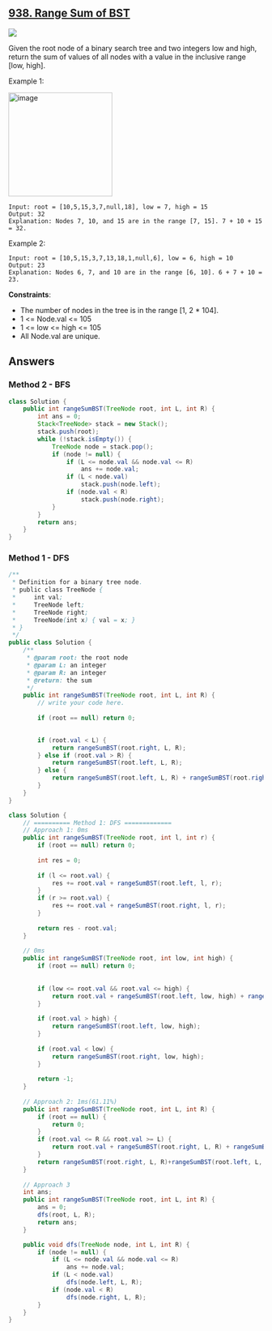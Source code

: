 ## [938. Range Sum of BST](https://leetcode.com/problems/range-sum-of-bst/)

![](https://github.com/weltond/DataStructure/blob/master/easy.PNG)

Given the root node of a binary search tree and two integers low and high, return the sum of values of all nodes with a value in the inclusive range [low, high].

 

Example 1:

<img width="205" alt="image" src="https://user-images.githubusercontent.com/9000286/154623031-42660144-60ba-4406-889b-58dc78f7c695.png">

```
Input: root = [10,5,15,3,7,null,18], low = 7, high = 15
Output: 32
Explanation: Nodes 7, 10, and 15 are in the range [7, 15]. 7 + 10 + 15 = 32.
```

Example 2:

```
Input: root = [10,5,15,3,7,13,18,1,null,6], low = 6, high = 10
Output: 23
Explanation: Nodes 6, 7, and 10 are in the range [6, 10]. 6 + 7 + 10 = 23.
``` 

**Constraints**:

- The number of nodes in the tree is in the range [1, 2 * 104].
- 1 <= Node.val <= 105
- 1 <= low <= high <= 105
- All Node.val are unique.

## Answers
### Method 2 - BFS

```java
class Solution {
    public int rangeSumBST(TreeNode root, int L, int R) {
        int ans = 0;
        Stack<TreeNode> stack = new Stack();
        stack.push(root);
        while (!stack.isEmpty()) {
            TreeNode node = stack.pop();
            if (node != null) {
                if (L <= node.val && node.val <= R)
                    ans += node.val;
                if (L < node.val)
                    stack.push(node.left);
                if (node.val < R)
                    stack.push(node.right);
            }
        }
        return ans;
    }
}
```

### Method 1 - DFS

```java
/**
 * Definition for a binary tree node.
 * public class TreeNode {
 *     int val;
 *     TreeNode left;
 *     TreeNode right;
 *     TreeNode(int x) { val = x; }
 * }
 */
public class Solution {
    /**
     * @param root: the root node
     * @param L: an integer
     * @param R: an integer
     * @return: the sum
     */
    public int rangeSumBST(TreeNode root, int L, int R) {
        // write your code here.
    
        if (root == null) return 0;
        

        if (root.val < L) {
            return rangeSumBST(root.right, L, R);
        } else if (root.val > R) {
            return rangeSumBST(root.left, L, R);
        } else {
            return rangeSumBST(root.left, L, R) + rangeSumBST(root.right, L, R) + root.val;
        }
    }
}

class Solution {
    // ========== Method 1: DFS =============
    // Approach 1: 0ms
    public int rangeSumBST(TreeNode root, int l, int r) {
        if (root == null) return 0;
        
        int res = 0;
        
        if (l <= root.val) {
            res += root.val + rangeSumBST(root.left, l, r);
        }
        if (r >= root.val) {
            res += root.val + rangeSumBST(root.right, l, r);
        }
        
        return res - root.val;
    }
    
    // 0ms
    public int rangeSumBST(TreeNode root, int low, int high) {
        if (root == null) return 0;
        
        
        if (low <= root.val && root.val <= high) {
            return root.val + rangeSumBST(root.left, low, high) + rangeSumBST(root.right, low, high);
        }
        
        if (root.val > high) {
            return rangeSumBST(root.left, low, high);
        }
        
        if (root.val < low) {
            return rangeSumBST(root.right, low, high);
        }
        
        return -1;
    }
    
    // Approach 2: 1ms(61.11%)
    public int rangeSumBST(TreeNode root, int L, int R) {
        if (root == null) {
            return 0;
        }
        if (root.val <= R && root.val >= L) {
            return root.val + rangeSumBST(root.right, L, R) + rangeSumBST(root.left, L, R);
        }
        return rangeSumBST(root.right, L, R)+rangeSumBST(root.left, L, R);
    }
    
    // Approach 3
    int ans;
    public int rangeSumBST(TreeNode root, int L, int R) {
        ans = 0;
        dfs(root, L, R);
        return ans;
    }

    public void dfs(TreeNode node, int L, int R) {
        if (node != null) {
            if (L <= node.val && node.val <= R)
                ans += node.val;
            if (L < node.val)
                dfs(node.left, L, R);
            if (node.val < R)
                dfs(node.right, L, R);
        }
    }
}
```
